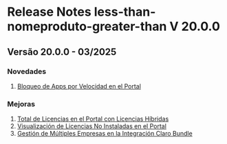 # Release Notes less-than-nomeproduto-greater-than V 20.0.0

## **Versão 20.0.0 - 03/2025**


### **Novedades**

1. [Bloqueo de Apps por Velocidad en el Portal](Bloqueo-De-Apps-Por-Velocidad-En-El-Portal.md)

### **Mejoras**

1. [Total de Licencias en el Portal con Licencias Híbridas](Total-De-Licencias-En-El-Portal-Con-Licencias-Híbridas.md)
2. [Visualización de Licencias No Instaladas en el Portal](Visualización-De-Licencias-No-Instaladas-En-El-Portal.md)
3. [Gestión de Múltiples Empresas en la Integración Claro Bundle](Gestión-De-Múltiples-Empresas-En-La-Integración-Claro-Bundle.md)

